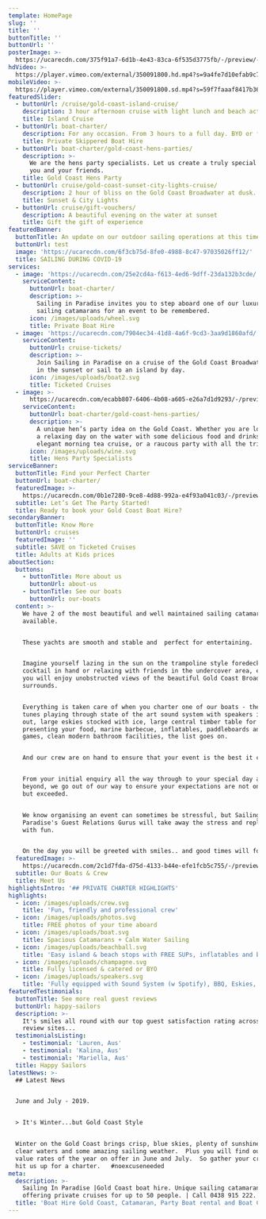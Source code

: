 ```yaml
---
template: HomePage
slug: ''
title: ''
buttonTitle: ''
buttonUrl: ''
posterImage: >-
  https://ucarecdn.com/375f91a7-6d1b-4e43-83ca-6f535d3775fb/-/preview/-/enhance/29/
hdVideo: >-
  https://player.vimeo.com/external/350091800.hd.mp4?s=9a4fe7d10efab9c763cdc3463054215132366211&profile_id=175
mobileVideo: >-
  https://player.vimeo.com/external/350091800.sd.mp4?s=59f7faaaf8417b36509068b7a3ffd12065e2e972&profile_id=164
featuredSlider:
  - buttonUrl: /cruise/gold-coast-island-cruise/
    description: 3 hour afternoon cruise with light lunch and beach activities.
    title: Island Cruise
  - buttonUrl: boat-charter/
    description: For any occasion. From 3 hours to a full day. BYO or fully catered.
    title: Private Skippered Boat Hire
  - buttonUrl: boat-charter/gold-coast-hens-parties/
    description: >-
      We are the hens party specialists. Let us create a truly special event for
      you and your friends.
    title: Gold Coast Hens Party
  - buttonUrl: cruise/gold-coast-sunset-city-lights-cruise/
    description: 2 hour of bliss on the Gold Coast Broadwater at dusk...
    title: Sunset & City Lights
  - buttonUrl: cruise/gift-vouchers/
    description: A beautiful evening on the water at sunset
    title: Gift the gift of experience
featuredBanner:
  buttonTitle: An update on our outdoor sailing operations at this time
  buttonUrl: test
  image: 'https://ucarecdn.com/6f3cb75d-8fe0-4988-8c47-97035026ff12/'
  title: SAILING DURING COVID-19
services:
  - image: 'https://ucarecdn.com/25e2cd4a-f613-4ed6-9dff-23da132b3cde/'
    serviceContent:
      buttonUrl: boat-charter/
      description: >-
        Sailing in Paradise invites you to step aboard one of our luxurious
        sailing catamarans for an event to be remembered.
      icon: /images/uploads/wheel.svg
      title: Private Boat Hire
  - image: 'https://ucarecdn.com/7904ec34-41d8-4a6f-9cd3-3aa9d1860afd/'
    serviceContent:
      buttonUrl: cruise-tickets/
      description: >-
        Join Sailing in Paradise on a cruise of the Gold Coast Broadwater.  Take
        in the sunset or sail to an island by day.
      icon: /images/uploads/boat2.svg
      title: Ticketed Cruises
  - image: >-
      https://ucarecdn.com/ecabb807-6406-4b08-a605-e26a7d1d9293/-/preview/-/enhance/20/
    serviceContent:
      buttonUrl: boat-charter/gold-coast-hens-parties/
      description: >-
        A unique hen’s party idea on the Gold Coast. Whether you are looking for
        a relaxing day on the water with some delicious food and drinks, an
        elegant morning tea cruise, or a raucous party with all the trimmings...
      icon: /images/uploads/wine.svg
      title: Hens Party Specialists
serviceBanner:
  buttonTitle: Find your Perfect Charter
  buttonUrl: boat-charter/
  featuredImage: >-
    https://ucarecdn.com/0b1e7280-9ce8-4d88-992a-e4f93a041c03/-/preview/-/enhance/13/
  subtitle: Let’s Get The Party Started!
  title: Ready to book your Gold Coast Boat Hire?
secondaryBanner:
  buttonTitle: Know More
  buttonUrl: cruises
  featuredImage: ''
  subtitle: SAVE on Ticketed Cruises
  title: Adults at Kids prices
aboutSection:
  buttons:
    - buttonTitle: More about us
      buttonUrl: about-us
    - buttonTitle: See our boats
      buttonUrl: our-boats
  content: >-
    We have 2 of the most beautiful and well maintained sailing catamarans
    available.


    These yachts are smooth and stable and  perfect for entertaining.


    Imagine yourself lazing in the sun on the trampoline style foredeck with a
    cocktail in hand or relaxing with friends in the undercover area, either way
    you will enjoy unobstructed views of the beautiful Gold Coast Broadwater and
    surrounds.


    Everything is taken care of when you charter one of our boats - the coolest
    tunes playing through state of the art sound system with speakers inside and
    out, large eskies stocked with ice, large central timber table for
    presenting your food, marine barbecue, inflatables, paddleboards and beach
    games, clean modern bathroom facilities, the list goes on.


    And our crew are on hand to ensure that your event is the best it can be.


    From your initial enquiry all the way through to your special day and
    beyond, we go out of our way to ensure your expectations are not only met
    but exceeded.


    We know organising an event can sometimes be stressful, but Sailing In
    Paradise's Guest Relations Gurus will take away the stress and replace it
    with fun.


    On the day you will be greeted with smiles.. and good times will follow.
  featuredImage: >-
    https://ucarecdn.com/2c1d7fda-d75d-4133-b44e-efe1fcb5c755/-/preview/-/enhance/19/
  subtitle: Our Boats & Crew
  title: Meet Us
highlightsIntro: '## PRIVATE CHARTER HIGHLIGHTS'
highlights:
  - icon: /images/uploads/crew.svg
    title: 'Fun, friendly and professional crew'
  - icon: /images/uploads/photos.svg
    title: FREE photos of your time aboard
  - icon: /images/uploads/boat.svg
    title: Spacious Catamarans + Calm Water Sailing
  - icon: /images/uploads/beachball.svg
    title: 'Easy island & beach stops with FREE SUPs, inflatables and beach games'
  - icon: /images/uploads/champagne.svg
    title: Fully licensed & catered or BYO
  - icon: /images/uploads/speakers.svg
    title: 'Fully equipped with Sound System (w Spotify), BBQ, Eskies, and Restroom'
featuredTestimonials:
  buttonTitle: See more real guest reviews
  buttonUrl: happy-sailors
  description: >-
    It's smiles all round with our top guest satisfaction rating across all
    review sites...
  testimonialsListing:
    - testimonial: 'Lauren, Aus'
    - testimonial: 'Kalina, Aus'
    - testimonial: 'Mariella, Aus'
  title: Happy Sailors
latestNews: >-
  ## Latest News


  June and July - 2019.  


  > It's Winter...but Gold Coast Style


  Winter on the Gold Coast brings crisp, blue skies, plenty of sunshine, crystal
  clear waters and some amazing sailing weather.  Plus you will find our best
  value rates of the year on offer in June and July.  So gather your crew and
  hit us up for a charter.   #noexcuseneeded
meta:
  description: >-
    Sailing In Paradise |Gold Coast boat hire. Unique sailing catamarans
    offering private cruises for up to 50 people. | Call 0438 915 222.
  title: 'Boat Hire Gold Coast, Catamaran, Party Boat rental and Boat Charters'
---
```


